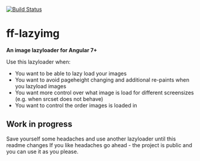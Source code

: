 [![Build Status](https://travis-ci.org/frontendfreelancerdk/ff-lazyimg.svg?branch=master)](https://travis-ci.org/frontendfreelancerdk/ff-lazyimg)

# ff-lazyimg
**An image lazyloader for Angular 7+**

Use this lazyloader when:
* You want to be able to lazy load your images
* You want to avoid pageheight changing and additional re-paints when you lazyload images
* You want more control over what image is load for different screensizes (e.g. when srcset does not behave)
* You want to control the order images is loaded in 

## Work in progress 
Save yourself some headaches and use another lazyloader until this readme changes
If you like headaches go ahead - the project is public and you can use it as you please.


